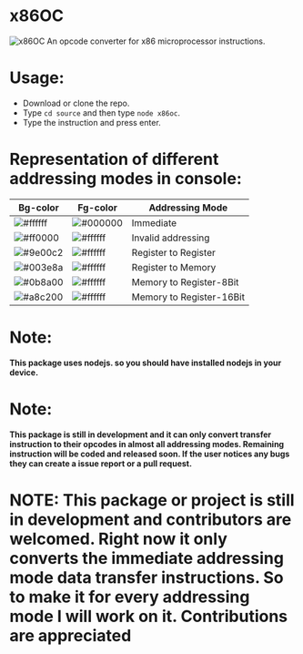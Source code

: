 # x86OC
![x86OC](https://github.com/Chandra-sekhar-pilla/x86OC/Resources/x86OC.png)
An opcode converter for x86 microprocessor instructions.

# Usage:
- Download or clone the repo.
- Type ``cd source`` and then type ``node x86oc``.
- Type the instruction and press enter.

# Representation of different addressing modes in console:
Bg-color | Fg-color | Addressing Mode
-------- | -------- | ---------------
![#ffffff](https://via.placeholder.com/150x40/ffffff/000000?text=White) | ![#000000](https://via.placeholder.com/150x40/000000/ffffff?text=Black) | Immediate
![#ff0000](https://via.placeholder.com/150x40/ff0000/000000?text=Red) | ![#ffffff](https://via.placeholder.com/150x40/ffffff/000000?text=White) | Invalid addressing
![#9e00c2](https://via.placeholder.com/150x40/9e00c2/000000?text=Purple) | ![#ffffff](https://via.placeholder.com/150x40/ffffff/000000?text=White) | Register to Register
![#003e8a](https://via.placeholder.com/150x40/003e8a/000000?text=Blue) | ![#ffffff](https://via.placeholder.com/150x40/ffffff/000000?text=White) | Register to Memory
![#0b8a00](https://via.placeholder.com/150x40/0b8a00/000000?text=Green) | ![#ffffff](https://via.placeholder.com/150x40/ffffff/000000?text=White) | Memory to Register-8Bit
![#a8c200](https://via.placeholder.com/150x40/a8c200/000000?text=Yellow) | ![#ffffff](https://via.placeholder.com/150x40/ffffff/000000?text=White) | Memory to Register-16Bit

# Note:
**This package uses nodejs. so you should have installed nodejs in your device.**
# Note:
**This package is still in development and it can only convert transfer instruction to their opcodes in almost all addressing modes. Remaining instruction will be coded and released soon. If the user notices any bugs they can create a issue report or a pull request.**

# NOTE: This package or project is still in development and contributors are welcomed. Right now it only converts the immediate addressing mode data transfer instructions. So to make it for every addressing mode I will work on it. Contributions are appreciated